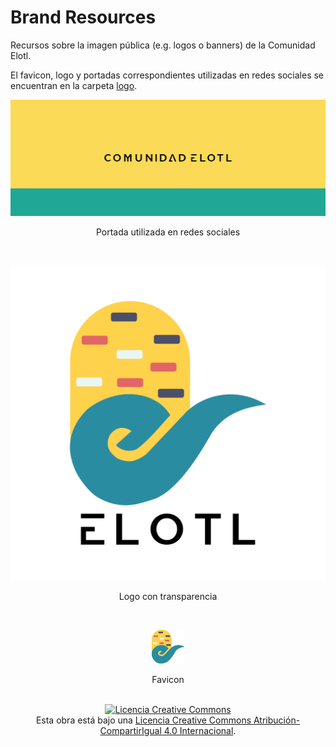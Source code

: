 # Brand Resources

Recursos sobre la imagen pública (e.g. logos o banners) de la Comunidad Elotl.

El favicon, logo y portadas correspondientes utilizadas en redes
 sociales se encuentran en la carpeta [logo](./logo).

<div align="center">

![Portadas Elotl](./logo/portada_fb.png)

Portada utilizada en redes sociales

<br />

![Logo Elotl](./logo/logo_elotl_transparente.png)

Logo con transparencia

<br />

![Favicon Logo Elotl](./logo/favicon.png)

Favicon

<br />

  <a rel="license" href="http://creativecommons.org/licenses/by-sa/4.0/">
    <img alt="Licencia Creative Commons" style="border-width:0" src="https://i.creativecommons.org/l/by-sa/4.0/88x31.png" />
  </a>
  <br />
  Esta obra está bajo una <a rel="license" href="http://creativecommons.org/licenses/by-sa/4.0/">Licencia Creative Commons Atribución-CompartirIgual 4.0 Internacional</a>.
</div>
